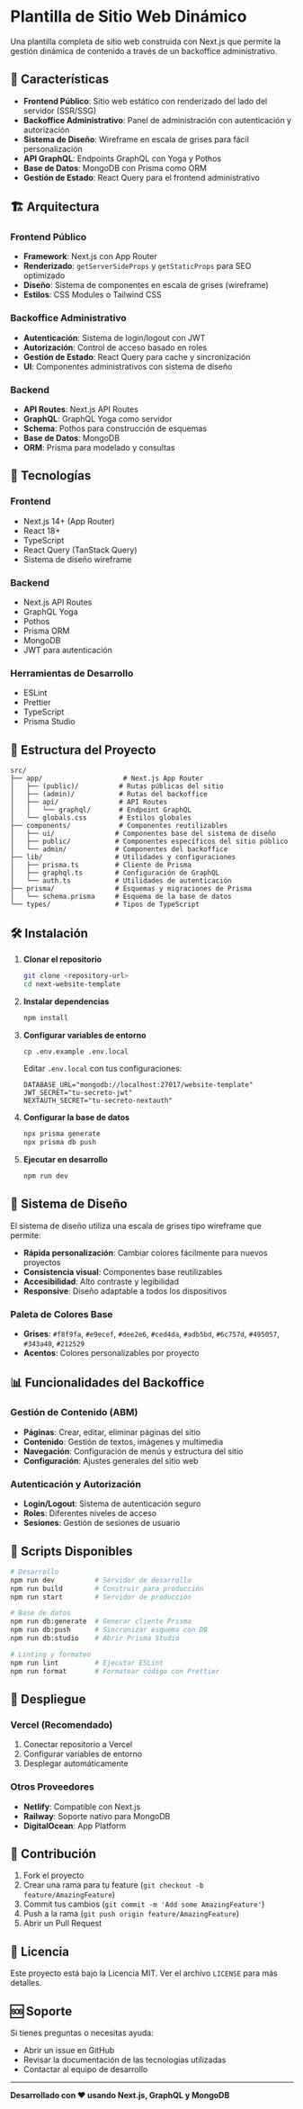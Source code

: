 # Plantilla de Sitio Web Dinámico

Una plantilla completa de sitio web construida con Next.js que permite la gestión dinámica de contenido a través de un backoffice administrativo.

## 🎯 Características

- **Frontend Público**: Sitio web estático con renderizado del lado del servidor (SSR/SSG)
- **Backoffice Administrativo**: Panel de administración con autenticación y autorización
- **Sistema de Diseño**: Wireframe en escala de grises para fácil personalización
- **API GraphQL**: Endpoints GraphQL con Yoga y Pothos
- **Base de Datos**: MongoDB con Prisma como ORM
- **Gestión de Estado**: React Query para el frontend administrativo

## 🏗️ Arquitectura

### Frontend Público
- **Framework**: Next.js con App Router
- **Renderizado**: `getServerSideProps` y `getStaticProps` para SEO optimizado
- **Diseño**: Sistema de componentes en escala de grises (wireframe)
- **Estilos**: CSS Modules o Tailwind CSS

### Backoffice Administrativo
- **Autenticación**: Sistema de login/logout con JWT
- **Autorización**: Control de acceso basado en roles
- **Gestión de Estado**: React Query para cache y sincronización
- **UI**: Componentes administrativos con sistema de diseño

### Backend
- **API Routes**: Next.js API Routes
- **GraphQL**: GraphQL Yoga como servidor
- **Schema**: Pothos para construcción de esquemas
- **Base de Datos**: MongoDB
- **ORM**: Prisma para modelado y consultas

## 🚀 Tecnologías

### Frontend
- Next.js 14+ (App Router)
- React 18+
- TypeScript
- React Query (TanStack Query)
- Sistema de diseño wireframe

### Backend
- Next.js API Routes
- GraphQL Yoga
- Pothos
- Prisma ORM
- MongoDB
- JWT para autenticación

### Herramientas de Desarrollo
- ESLint
- Prettier
- TypeScript
- Prisma Studio

## 📁 Estructura del Proyecto

```
src/
├── app/                    # Next.js App Router
│   ├── (public)/          # Rutas públicas del sitio
│   ├── (admin)/           # Rutas del backoffice
│   ├── api/               # API Routes
│   │   └── graphql/       # Endpoint GraphQL
│   └── globals.css        # Estilos globales
├── components/            # Componentes reutilizables
│   ├── ui/               # Componentes base del sistema de diseño
│   ├── public/           # Componentes específicos del sitio público
│   └── admin/            # Componentes del backoffice
├── lib/                  # Utilidades y configuraciones
│   ├── prisma.ts         # Cliente de Prisma
│   ├── graphql.ts        # Configuración de GraphQL
│   └── auth.ts           # Utilidades de autenticación
├── prisma/               # Esquemas y migraciones de Prisma
│   └── schema.prisma     # Esquema de la base de datos
└── types/                # Tipos de TypeScript
```

## 🛠️ Instalación

1. **Clonar el repositorio**
   ```bash
   git clone <repository-url>
   cd next-website-template
   ```

2. **Instalar dependencias**
   ```bash
   npm install
   ```

3. **Configurar variables de entorno**
   ```bash
   cp .env.example .env.local
   ```
   
   Editar `.env.local` con tus configuraciones:
   ```
   DATABASE_URL="mongodb://localhost:27017/website-template"
   JWT_SECRET="tu-secreto-jwt"
   NEXTAUTH_SECRET="tu-secreto-nextauth"
   ```

4. **Configurar la base de datos**
   ```bash
   npx prisma generate
   npx prisma db push
   ```

5. **Ejecutar en desarrollo**
   ```bash
   npm run dev
   ```

## 🎨 Sistema de Diseño

El sistema de diseño utiliza una escala de grises tipo wireframe que permite:

- **Rápida personalización**: Cambiar colores fácilmente para nuevos proyectos
- **Consistencia visual**: Componentes base reutilizables
- **Accesibilidad**: Alto contraste y legibilidad
- **Responsive**: Diseño adaptable a todos los dispositivos

### Paleta de Colores Base
- **Grises**: `#f8f9fa`, `#e9ecef`, `#dee2e6`, `#ced4da`, `#adb5bd`, `#6c757d`, `#495057`, `#343a40`, `#212529`
- **Acentos**: Colores personalizables por proyecto

## 📊 Funcionalidades del Backoffice

### Gestión de Contenido (ABM)
- **Páginas**: Crear, editar, eliminar páginas del sitio
- **Contenido**: Gestión de textos, imágenes y multimedia
- **Navegación**: Configuración de menús y estructura del sitio
- **Configuración**: Ajustes generales del sitio web

### Autenticación y Autorización
- **Login/Logout**: Sistema de autenticación seguro
- **Roles**: Diferentes niveles de acceso
- **Sesiones**: Gestión de sesiones de usuario

## 🔧 Scripts Disponibles

```bash
# Desarrollo
npm run dev          # Servidor de desarrollo
npm run build        # Construir para producción
npm run start        # Servidor de producción

# Base de datos
npm run db:generate  # Generar cliente Prisma
npm run db:push      # Sincronizar esquema con DB
npm run db:studio    # Abrir Prisma Studio

# Linting y formateo
npm run lint         # Ejecutar ESLint
npm run format       # Formatear código con Prettier
```

## 🚀 Despliegue

### Vercel (Recomendado)
1. Conectar repositorio a Vercel
2. Configurar variables de entorno
3. Desplegar automáticamente

### Otros Proveedores
- **Netlify**: Compatible con Next.js
- **Railway**: Soporte nativo para MongoDB
- **DigitalOcean**: App Platform

## 🤝 Contribución

1. Fork el proyecto
2. Crear una rama para tu feature (`git checkout -b feature/AmazingFeature`)
3. Commit tus cambios (`git commit -m 'Add some AmazingFeature'`)
4. Push a la rama (`git push origin feature/AmazingFeature`)
5. Abrir un Pull Request

## 📝 Licencia

Este proyecto está bajo la Licencia MIT. Ver el archivo `LICENSE` para más detalles.

## 🆘 Soporte

Si tienes preguntas o necesitas ayuda:
- Abrir un issue en GitHub
- Revisar la documentación de las tecnologías utilizadas
- Contactar al equipo de desarrollo

---

**Desarrollado con ❤️ usando Next.js, GraphQL y MongoDB**
